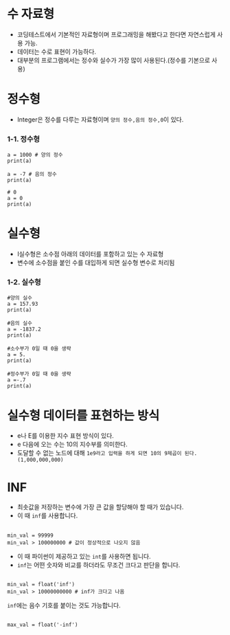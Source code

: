 # 수 자료형 

* 코딩테스트에서 기본적인 자료형이며 프로그래밍을 해봤다고 한다면 자연스럽게 사용 가능.
* 데이터는 수로 표현이 가능하다.
* 대부분의 프로그램에서는 정수와 실수가 가장 많이 사용된다.(정수를 기본으로 사용)

# 정수형

* Integer은 정수를 다루는 자료형이며 `양의 정수,음의 정수,0`이 있다. 

### 1-1. 정수형
	a = 1000 # 양의 정수
	print(a)
	
	a = -7 # 음의 정수
	print(a)
	
	# 0
	a = 0
	print(a)

# 실수형

* I실수형은 소수점 아래의 데이터를 포함하고 있는 수 자료형
* 변수에 소수점을 붙인 수를 대입하게 되면 실수형 변수로 처리됨
	
### 1-2. 실수형
	#양의 실수
	a = 157.93
	print(a)
	
	#음의 실수
	a = -1837.2
	print(a)
	
	#소수부가 0일 때 0을 생략
	a = 5.
	print(a)
	
	#정수부가 0일 때 0을 생략
	a =-.7
	print(a)
	
# 실수형 데이터를 표현하는 방식

* e나 E를 이용한 지수 표현 방식이 있다.
* e 다음에 오는 수는 10의 지수부를 의미한다.
* 도달할 수 없는 노드에 대해 
`1e9라고 입력을 하게 되면 10의 9제곱이 된다. (1,000,000,000)`

# INF

* 최솟값을 저장하는 변수에 가장 큰 값을 할당해야 할 때가 있습니다.
* 이 때 `inf`를 사용합니다.

## 	
	min_val = 99999
	min_val > 100000000 # 값이 정상적으로 나오지 않음

* 이 때 파이썬이 제공하고 있는 `int`를 사용하면 됩니다. 
* `inf`는 어떤 숫자와 비교를 하더라도 무조건 크다고 판단을 합니다.

##
	min_val = float('inf')
	min_val > 10000000000 # inf가 크다고 나옴

`inf`에는 음수 기호를 붙이는 것도 가능합니다.

## 
	max_val = float('-inf')







